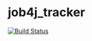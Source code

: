 # job4j_tracker
[![Build Status](https://travis-ci.com/denisRudie/job4j_tracker.svg?branch=master)](https://travis-ci.com/denisRudie/job4j_tracker)
